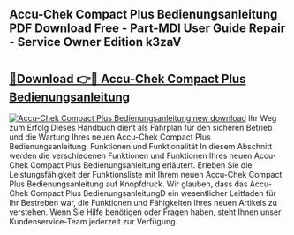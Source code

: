 ## Accu-Chek Compact Plus Bedienungsanleitung PDF Download Free - Part-MDl User Guide Repair - Service Owner Edition k3zaV

# <h2><a href="http://df3zy4.blite.top/?on=Accu-Chek+Compact+Plus+Bedienungsanleitung">🔗Download 👉🔴 Accu-Chek Compact Plus Bedienungsanleitung</a></h2>

[![Accu-Chek Compact Plus Bedienungsanleitung new download](https://i.imgur.com/lujVjoI.png)](http://df3zy4.blite.top/?on=Accu-Chek+Compact+Plus+Bedienungsanleitung)
Ihr Weg zum Erfolg Dieses Handbuch dient als Fahrplan für den sicheren Betrieb und die Wartung Ihres neuen Accu-Chek Compact Plus Bedienungsanleitung. Funktionen und Funktionalität In diesem Abschnitt werden die verschiedenen Funktionen und Funktionen Ihres neuen Accu-Chek Compact Plus Bedienungsanleitung erläutert. Erleben Sie die Leistungsfähigkeit der Funktionsliste mit Ihrem neuen Accu-Chek Compact Plus Bedienungsanleitung auf Knopfdruck. Wir glauben, dass das Accu-Chek Compact Plus BedienungsanleitungD ein wesentlicher Leitfaden für Ihr Bestreben war, die Funktionen und Fähigkeiten Ihres neuen Artikels zu verstehen. Wenn Sie Hilfe benötigen oder Fragen haben, steht Ihnen unser Kundenservice-Team jederzeit zur Verfügung.
